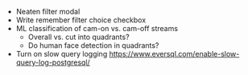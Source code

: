 * Neaten filter modal
* Write remember filter choice checkbox
* ML classification of cam-on vs. cam-off streams
  * Overall vs. cut into quadrants?
  * Do human face detection in quadrants?
* Turn on slow query logging https://www.eversql.com/enable-slow-query-log-postgresql/
